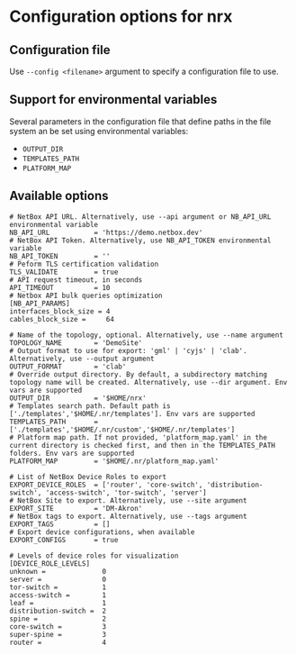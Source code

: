 # Configuration options for nrx

## Configuration file

Use `--config <filename>` argument to specify a configuration file to use.

## Support for environmental variables

Several parameters in the configuration file that define paths in the file system an be set using environmental variables:

- `OUTPUT_DIR`
- `TEMPLATES_PATH`
- `PLATFORM_MAP`

## Available options

```
# NetBox API URL. Alternatively, use --api argument or NB_API_URL environmental variable
NB_API_URL           = 'https://demo.netbox.dev'
# NetBox API Token. Alternatively, use NB_API_TOKEN environmental variable
NB_API_TOKEN         = ''
# Peform TLS certification validation
TLS_VALIDATE	     = true
# API request timeout, in seconds
API_TIMEOUT          = 10
# Netbox API bulk queries optimization
[NB_API_PARAMS]
interfaces_block_size = 4
cables_block_size =     64

# Name of the topology, optional. Alternatively, use --name argument
TOPOLOGY_NAME        = 'DemoSite'
# Output format to use for export: 'gml' | 'cyjs' | 'clab'. Alternatively, use --output argument
OUTPUT_FORMAT        = 'clab'
# Override output directory. By default, a subdirectory matching topology name will be created. Alternatively, use --dir argument. Env vars are supported
OUTPUT_DIR           = '$HOME/nrx'
# Templates search path. Default path is ['./templates','$HOME/.nr/templates']. Env vars are supported
TEMPLATES_PATH       = ['./templates','$HOME/.nr/custom','$HOME/.nr/templates']
# Platform map path. If not provided, 'platform_map.yaml' in the current directory is checked first, and then in the TEMPLATES_PATH folders. Env vars are supported
PLATFORM_MAP         = '$HOME/.nr/platform_map.yaml'

# List of NetBox Device Roles to export
EXPORT_DEVICE_ROLES  = ['router', 'core-switch', 'distribution-switch', 'access-switch', 'tor-switch', 'server']
# NetBox Site to export. Alternatively, use --site argument
EXPORT_SITE          = 'DM-Akron'
# NetBox tags to export. Alternatively, use --tags argument
EXPORT_TAGS          = []
# Export device configurations, when available
EXPORT_CONFIGS       = true

# Levels of device roles for visualization
[DEVICE_ROLE_LEVELS]
unknown =              0
server =               0
tor-switch =           1
access-switch =        1
leaf =                 1
distribution-switch =  2
spine =                2
core-switch =          3
super-spine =          3
router =               4
```